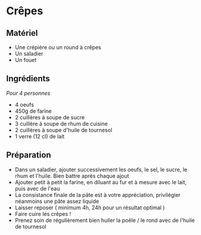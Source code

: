 Crêpes
======

Matériel
--------
+ Une crépière ou un round à crêpes
+ Un saladier
+ Un fouet

Ingrédients
-----------
*Pour 4 personnes*
+ 4 oeufs
+ 450g de farine
+ 2 cuillères à soupe de sucre
+ 3 cuillère à soupe de rhum de cuisine
+ 2 cuillères à soupe d'huile de tournesol
+ 1 verre (12 cl) de lait

Préparation
-----------
+ Dans un saladier, ajouter successivement les oeufs, le sel, le sucre, le rhum et l'huile. Bien battre après chaque ajout
+ Ajouter petit à petit la farine, en diluant au fur et à mesure avec le lait, puis avec de l'eau
+ La consistance finale de la pâte est à votre appréciation, privilégier néanmoins une pâte assez liquide
+ Laisser reposer ( minimum 4h, 24h pour un résultat optimal )
+ Faire cuire les crêpes !
+ Prenez soin de régulièrement bien huiler la poêle / le rond avec de l'huile de tournesol
